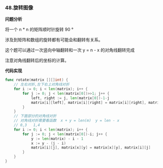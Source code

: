 ### 48.旋转图像

**问题分析**

将一个 n * n 的矩阵顺时针旋转 90 °

涉及到矩阵和数组的旋转都有可能会和翻转有关系。

这个题可以通过一次竖向中轴翻转和一次 y = n - x 的对角线翻转完成

注意对角线翻转后的坐标的计算。

**代码实现**

```go
func rotate(matrix [][]int) {
	// 左右对折,左下右上对角线对折
	for i := 0; i < len(matrix); i++ {
		for j := 0; j < len(matrix[0])>>1; j++ {
			left, right := j, len(matrix[0])-1-j
			matrix[i][left], matrix[i][right] = matrix[i][right], matrix[i][left]
		}
	}
	// 下面部分的对角线对折
	// 对角线对折需要看函数  x + y = len(m)  y = len - x
	// 0,3   1,4
	for i := 0; i < len(matrix); i++ {
		for j := 0; j < len(matrix[0])-i; j++ {
			y := len(matrix) - i - 1
			x := y - (j - i)
			matrix[i][j], matrix[x][y] = matrix[x][y], matrix[i][j]
		}
	}
}
```



